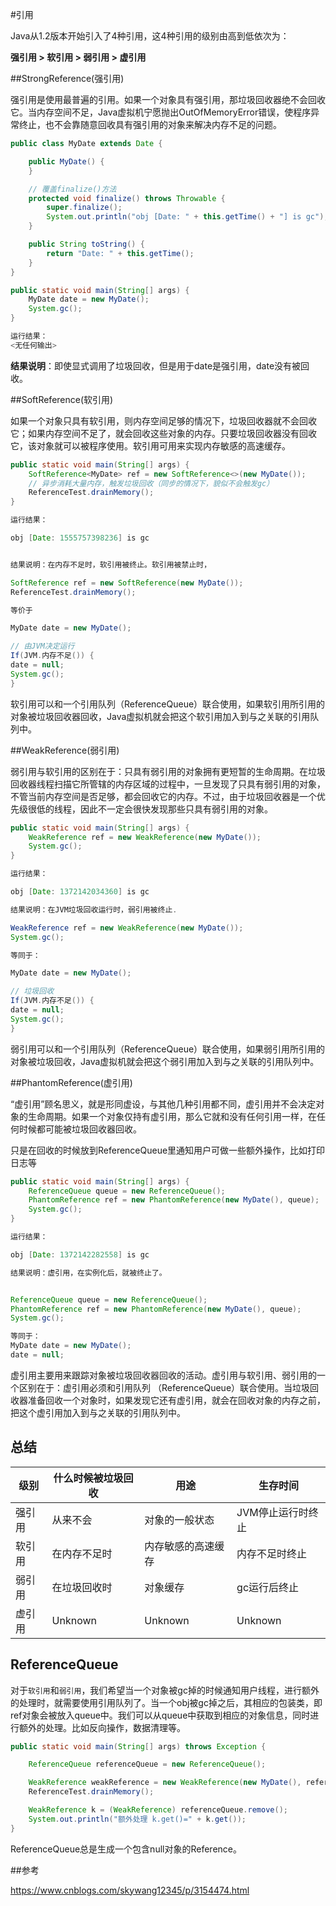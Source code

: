 #引用

Java从1.2版本开始引入了4种引用，这4种引用的级别由高到低依次为：

   **强引用  >  软引用  >  弱引用  >  虚引用**



##StrongReference(强引用)

强引用是使用最普遍的引用。如果一个对象具有强引用，那垃圾回收器绝不会回收它。当内存空间不足，Java虚拟机宁愿抛出OutOfMemoryError错误，使程序异常终止，也不会靠随意回收具有强引用的对象来解决内存不足的问题。

```java
public class MyDate extends Date {

    public MyDate() {
    }

    // 覆盖finalize()方法
    protected void finalize() throws Throwable {
        super.finalize();
        System.out.println("obj [Date: " + this.getTime() + "] is gc");
    }

    public String toString() {
        return "Date: " + this.getTime();
    }
}
```



```java
public static void main(String[] args) {
    MyDate date = new MyDate();
    System.gc();
}

运行结果：
<无任何输出>
```

**结果说明**：即使显式调用了垃圾回收，但是用于date是强引用，date没有被回收。









##SoftReference(软引用)

 如果一个对象只具有软引用，则内存空间足够的情况下，垃圾回收器就不会回收它；如果内存空间不足了，就会回收这些对象的内存。只要垃圾回收器没有回收它，该对象就可以被程序使用。软引用可用来实现内存敏感的高速缓存。

```java
public static void main(String[] args) {
    SoftReference<MyDate> ref = new SoftReference<>(new MyDate());
    // 异步消耗大量内存，触发垃圾回收（同步的情况下，貌似不会触发gc）
    ReferenceTest.drainMemory();
}

运行结果：

obj [Date: 1555757398236] is gc


结果说明：在内存不足时，软引用被终止。软引用被禁止时，

SoftReference ref = new SoftReference(new MyDate());
ReferenceTest.drainMemory();

等价于

MyDate date = new MyDate();

// 由JVM决定运行
If(JVM.内存不足()) {
date = null;
System.gc();
}
```



软引用可以和一个引用队列（ReferenceQueue）联合使用，如果软引用所引用的对象被垃圾回收器回收，Java虚拟机就会把这个软引用加入到与之关联的引用队列中。





##WeakReference(弱引用)

弱引用与软引用的区别在于：只具有弱引用的对象拥有更短暂的生命周期。在垃圾回收器线程扫描它所管辖的内存区域的过程中，一旦发现了只具有弱引用的对象，不管当前内存空间是否足够，都会回收它的内存。不过，由于垃圾回收器是一个优先级很低的线程，因此不一定会很快发现那些只具有弱引用的对象。

```java
public static void main(String[] args) {
    WeakReference ref = new WeakReference(new MyDate());
    System.gc();
}

运行结果：

obj [Date: 1372142034360] is gc

结果说明：在JVM垃圾回收运行时，弱引用被终止.

WeakReference ref = new WeakReference(new MyDate());
System.gc();

等同于：

MyDate date = new MyDate();

// 垃圾回收
If(JVM.内存不足()) {
date = null;
System.gc();
}
```

弱引用可以和一个引用队列（ReferenceQueue）联合使用，如果弱引用所引用的对象被垃圾回收，Java虚拟机就会把这个弱引用加入到与之关联的引用队列中。



##PhantomReference(虚引用)

“虚引用”顾名思义，就是形同虚设，与其他几种引用都不同，虚引用并不会决定对象的生命周期。如果一个对象仅持有虚引用，那么它就和没有任何引用一样，在任何时候都可能被垃圾回收器回收。

只是在回收的时候放到ReferenceQueue里通知用户可做一些额外操作，比如打印日志等

```java
public static void main(String[] args) {
    ReferenceQueue queue = new ReferenceQueue();
    PhantomReference ref = new PhantomReference(new MyDate(), queue);
    System.gc();
}

运行结果：

obj [Date: 1372142282558] is gc

结果说明：虚引用，在实例化后，就被终止了。


ReferenceQueue queue = new ReferenceQueue();
PhantomReference ref = new PhantomReference(new MyDate(), queue);
System.gc();

等同于：
MyDate date = new MyDate();
date = null;
```

 虚引用主要用来跟踪对象被垃圾回收器回收的活动。虚引用与软引用、弱引用的一个区别在于：虚引用必须和引用队列 （ReferenceQueue）联合使用。当垃圾回收器准备回收一个对象时，如果发现它还有虚引用，就会在回收对象的内存之前，把这个虚引用加入到与之关联的引用队列中。



## 总结

| **级别** | **什么时候被垃圾回收** | **用途**           | **生存时间**      |
| -------- | ---------------------- | ------------------ | ----------------- |
| 强引用   | 从来不会               | 对象的一般状态     | JVM停止运行时终止 |
| 软引用   | 在内存不足时           | 内存敏感的高速缓存 | 内存不足时终止    |
| 弱引用   | 在垃圾回收时           | 对象缓存           | gc运行后终止      |
| 虚引用   | Unknown                | Unknown            | Unknown           |



## ReferenceQueue

对于`软引用`和`弱引用`，我们希望当一个对象被gc掉的时候通知用户线程，进行额外的处理时，就需要使用引用队列了。当一个obj被gc掉之后，其相应的包装类，即ref对象会被放入queue中。我们可以从queue中获取到相应的对象信息，同时进行额外的处理。比如反向操作，数据清理等。

```java
public static void main(String[] args) throws Exception {

    ReferenceQueue referenceQueue = new ReferenceQueue();

    WeakReference weakReference = new WeakReference(new MyDate(), referenceQueue);
    ReferenceTest.drainMemory();

    WeakReference k = (WeakReference) referenceQueue.remove();
    System.out.println("额外处理 k.get()=" + k.get());
}
```

ReferenceQueue总是生成一个包含null对象的Reference。



##参考

<https://www.cnblogs.com/skywang12345/p/3154474.html>